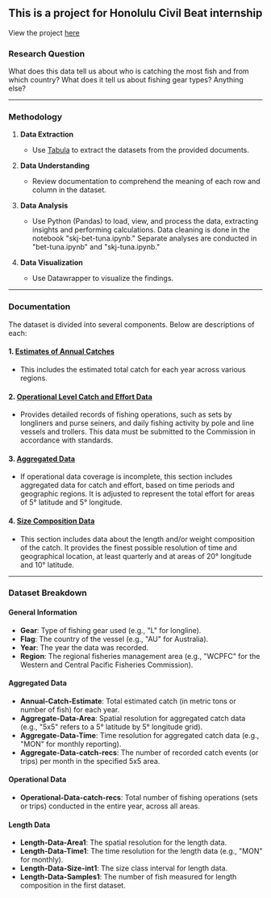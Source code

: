 ## This is a project for Honolulu Civil Beat internship
View the project [here](https://ashley-yihui-lee.github.io/honolulu-tuna/)

### **Research Question**
What does this data tell us about who is catching the most fish and from which country? What does it tell us about fishing gear types? Anything else? 

---

### **Methodology**
1. **Data Extraction**  
   - Use [Tabula](https://tabula.technology/) to extract the datasets from the provided documents.
  
2. **Data Understanding**  
   - Review documentation to comprehend the meaning of each row and column in the dataset.

3. **Data Analysis**  
   - Use Python (Pandas) to load, view, and process the data, extracting insights and performing calculations. Data cleaning is done in the notebook "skj-bet-tuna.ipynb." Separate analyses are conducted in "bet-tuna.ipynb" and "skj-tuna.ipynb."

4. **Data Visualization**
   - Use Datawrapper to visualize the findings.

---

### **Documentation**
The dataset is divided into several components. Below are descriptions of each:

#### 1. **[Estimates of Annual Catches](https://www.wcpfc.int/doc/annual-catch-estimates)**
- This includes the estimated total catch for each year across various regions.

#### 2. **[Operational Level Catch and Effort Data](https://www.wcpfc.int/doc/operational-catch-and-effort-data)**
- Provides detailed records of fishing operations, such as sets by longliners and purse seiners, and daily fishing activity by pole and line vessels and trollers. This data must be submitted to the Commission in accordance with standards.

#### 3. **[Aggregated Data](https://www.wcpfc.int/doc/aggregated-catch-and-effort-data)**
- If operational data coverage is incomplete, this section includes aggregated data for catch and effort, based on time periods and geographic regions. It is adjusted to represent the total effort for areas of 5° latitude and 5° longitude.

#### 4. **[Size Composition Data](https://www.wcpfc.int/doc/size-data)**
- This section includes data about the length and/or weight composition of the catch. It provides the finest possible resolution of time and geographical location, at least quarterly and at areas of 20° longitude and 10° latitude.

---

### **Dataset Breakdown**

#### **General Information**
- **Gear**: Type of fishing gear used (e.g., "L" for longline).
- **Flag**: The country of the vessel (e.g., "AU" for Australia).
- **Year**: The year the data was recorded.
- **Region**: The regional fisheries management area (e.g., "WCPFC" for the Western and Central Pacific Fisheries Commission).

#### **Aggregated Data**
- **Annual-Catch-Estimate**: Total estimated catch (in metric tons or number of fish) for each year.
- **Aggregate-Data-Area**: Spatial resolution for aggregated catch data (e.g., "5x5" refers to a 5° latitude by 5° longitude grid).
- **Aggregate-Data-Time**: Time resolution for aggregated catch data (e.g., "MON" for monthly reporting).
- **Aggregate-Data-catch-recs**: The number of recorded catch events (or trips) per month in the specified 5x5 area.

#### **Operational Data**
- **Operational-Data-catch-recs**: Total number of fishing operations (sets or trips) conducted in the entire year, across all areas.

#### **Length Data**
- **Length-Data-Area1**: The spatial resolution for the length data.
- **Length-Data-Time1**: The time resolution for the length data (e.g., "MON" for monthly).
- **Length-Data-Size-int1**: The size class interval for length data.
- **Length-Data-Samples1**: The number of fish measured for length composition in the first dataset.
